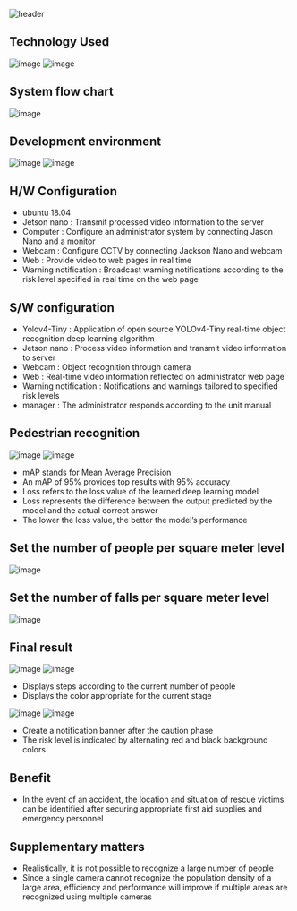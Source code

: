 ![header](https://capsule-render.vercel.app/api?type=waving&color=auto&height=300&section=header&text=Kaldap&fontSize=90&animation=fadeIn&descAlignY=51&descAlign=62)

## Technology Used
![image](https://github.com/KDW00817/test/assets/153358048/6ffddc20-ed45-4b5d-92e3-5c8b8f33ce00) ![image](https://github.com/KDW00817/test/assets/153358048/aeb0b5a6-53d2-42bf-920d-d059320b67cb)

## System flow chart
![image](https://github.com/KDW00817/test/assets/153358048/ded11cc0-63de-4165-97e6-db57ad16b3f5)

## Development environment
![image](https://github.com/KDW00817/test/assets/153358048/541ec4c5-6ab2-4a4b-b439-08ba91ef8d2c) ![image](https://github.com/KDW00817/test/assets/153358048/3c931611-5b4c-4644-96b4-f1a9b90d2892)


## H/W Configuration
* ubuntu 18.04
* Jetson nano : Transmit processed video information to the server
* Computer : Configure an administrator system by connecting Jason Nano and a monitor
* Webcam : Configure CCTV by connecting Jackson Nano and webcam
* Web : Provide video to web pages in real time
* Warning notification : Broadcast warning notifications according to the risk level specified in real time on the web page

## S/W configuration
* Yolov4-Tiny : Application of open source YOLOv4-Tiny real-time object recognition deep learning algorithm
* Jetson nano : Process video information and transmit video information to server
* Webcam : Object recognition through camera
* Web : Real-time video information reflected on administrator web page
* Warning notification : Notifications and warnings tailored to specified risk levels
* manager : The administrator responds according to the unit manual

## Pedestrian recognition
![image](https://github.com/KDW00817/test/assets/153358048/d3d79279-d7f0-4234-bc28-5ba763462647) ![image](https://github.com/KDW00817/test/assets/153358048/ee17c400-b1dc-4f3d-81aa-d7a6dfb629bc)
* mAP stands for Mean Average Precision
* An mAP of 95% provides top results with 95% accuracy
* Loss refers to the loss value of the learned deep learning model
* Loss represents the difference between the output predicted by the model and the actual correct answer
* The lower the loss value, the better the model’s performance 


## Set the number of people per square meter level 
![image](https://github.com/KDW00817/test/assets/153358048/0725980c-d4e4-43ec-ae24-c748cb70d595)
## Set the number of falls per square meter level
![image](https://github.com/KDW00817/test/assets/153358048/d75ae802-8987-4761-baf1-64af51b1a4f4)


## Final result
![image](https://github.com/KDW00817/test/assets/153358048/7dae3d4c-3e7e-4989-9ec1-126559f8e0cb)
![image](https://github.com/KDW00817/test/assets/153358048/d88cb52c-e77a-4fd3-b9c9-f5888d0400ef)
* Displays steps according to the current number of people
* Displays the color appropriate for the current stage

![image](https://github.com/KDW00817/test/assets/153358048/f6f09286-1c2a-482a-b420-8d1b7de57d76)
![image](https://github.com/KDW00817/test/assets/153358048/26061f7f-8d0e-43ee-9171-ecfe7f7c6e1d)
* Create a notification banner after the caution phase 
* The risk level is indicated by alternating red and black background colors

## Benefit
* In the event of an accident, the location and situation of rescue victims can be identified after securing appropriate first aid supplies and emergency personnel

## Supplementary matters
* Realistically, it is not possible to recognize a large number of people
* Since a single camera cannot recognize the population density of a large area, efficiency and performance will improve if multiple areas are recognized using multiple cameras



